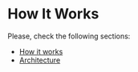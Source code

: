 # How It Works
Please, check the following sections:
- [How it works](../flows/)
- [Architecture](../architecture/)
